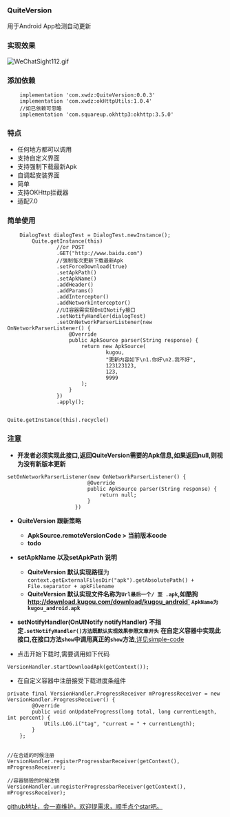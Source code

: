 ### QuiteVersion

用于Android App检测自动更新


### 实现效果
![WeChatSight112.gif](https://upload-images.jianshu.io/upload_images/2651056-8c50665d70685c18.gif?imageMogr2/auto-orient/strip)

### 添加依赖

```
    implementation 'com.xwdz:QuiteVersion:0.0.3'
    implementation 'com.xwdz:okHttpUtils:1.0.4'
    //如已依赖可忽略
    implementation 'com.squareup.okhttp3:okhttp:3.5.0'
```

### 特点

- 任何地方都可以调用
- 支持自定义界面
- 支持强制下载最新Apk
- 自调起安装界面
- 简单
- 支持OKHttp拦截器
- 适配7.0


### 简单使用

```
    DialogTest dialogTest = DialogTest.newInstance();
        Quite.getInstance(this)
                //or POST
                .GET("http://www.baidu.com")
                //强制每次更新下载最新Apk
                .setForceDownload(true)
                .setApkPath()
                .setApkName()
                .addHeader()
                .addParams()
                .addInterceptor()
                .addNetworkInterceptor()
                //UI容器需实现OnUINotify接口
                .setNotifyHandler(dialogTest)
                .setOnNetworkParserListener(new OnNetworkParserListener() {
                    @Override
                    public ApkSource parser(String response) {
                        return new ApkSource(
                                kugou,
                                "更新内容如下\n1.你好\n2.我不好",
                                123123123,
                                123,
                                9999
                        );
                    }
                })
                .apply();


Quite.getInstance(this).recycle()
```

### 注意

- **开发者必须实现此接口,返回QuiteVersion需要的Apk信息,如果返回null,则视为没有新版本更新**

```
setOnNetworkParserListener(new OnNetworkParserListener() {
                          @Override
                          public ApkSource parser(String response) {
                              return null;
                          }
                      })
```


- **QuiteVersion 跟新策略**
     - **ApkSource.remoteVersionCode > 当前版本code**
     - **todo**


- **setApkName 以及setApkPath 说明**
     - **QuiteVersion 默认实现路径**为`context.getExternalFilesDir("apk").getAbsolutePath() + File.separator + apkFilename`
     - **QuiteVersion 默认实现文件名称为`Url最后一个/ 至 .apk`,如酷狗 http://download.kugou.com/download/kugou_android`
      `ApkName为kugou_android.apk`**


- **setNotifyHandler(OnUINotify notifyHandler)**
**不指定`.setNotifyHandler()方法既默认实现效果参照文章开头`**
**在自定义容器中实现此接口,在接口方法`show`中调用真正的`show`方法**,[详见simple-code](https://github.com/xwdz/QuiteVersion/blob/master/app/src/main/java/com/update/testabc/DialogTest.java)


- 点击开始下载时,需要调用如下代码

```
VersionHandler.startDownloadApk(getContext());
```


- 在自定义容器中注册接受下载进度条组件

```
private final VersionHandler.ProgressReceiver mProgressReceiver = new VersionHandler.ProgressReceiver() {
        @Override
        public void onUpdateProgress(long total, long currentLength, int percent) {
            Utils.LOG.i("tag", "current = " + currentLength);
        }
    };


//在合适的时候注册
VersionHandler.registerProgressbarReceiver(getContext(), mProgressReceiver);

//容器销毁的时候注销
VersionHandler.unregisterProgressbarReceiver(getContext(), mProgressReceiver);
```

[github地址，会一直维护，欢迎提需求，顺手点个star吧。](https://github.com/xwdz/QuiteVersion)